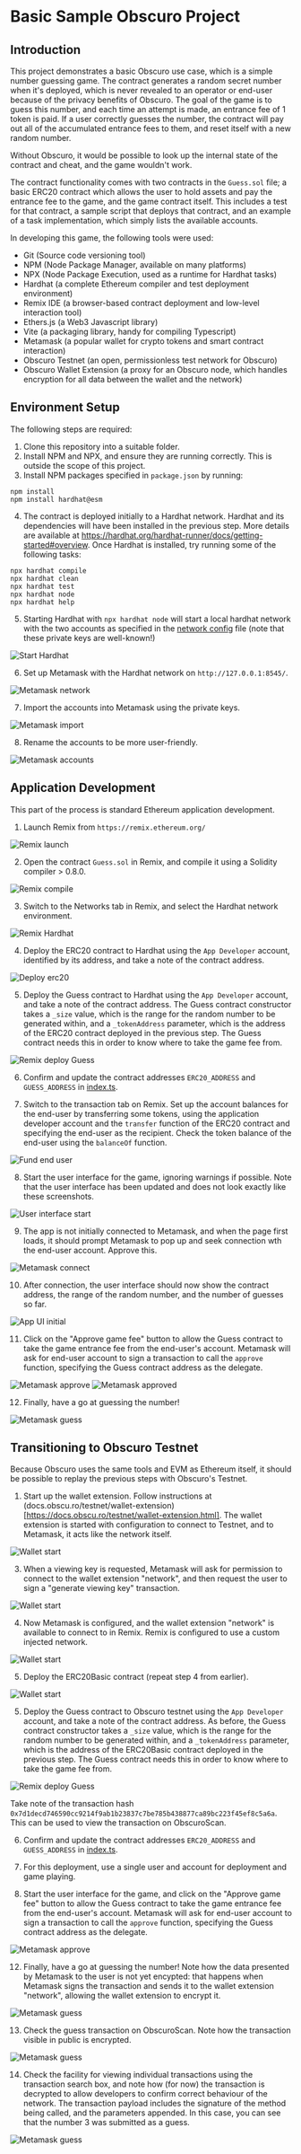 # Basic Sample Obscuro Project

## Introduction
This project demonstrates a basic Obscuro use case, which is a simple number guessing game. The contract generates a 
random secret number when it's deployed, which is never revealed to an operator or end-user because of the privacy 
benefits of Obscuro. The goal of the game is to guess this number, and each time an attempt is made, an entrance fee of 
1 token is paid. If a user correctly guesses the number, the contract will pay out all of the accumulated entrance 
fees to them, and reset itself with a new random number.

Without Obscuro, it would be possible to look up the internal state of the contract and cheat, and the game wouldn't work. 

The contract functionality comes with two contracts in the `Guess.sol` file; a basic ERC20 contract which allows the 
user to hold assets and pay the entrance fee to the game, and the game contract itself. This includes a test for that 
contract, a sample script that deploys that contract, and an example of a task implementation, which simply lists the 
available accounts.

In developing this game, the following tools were used:
* Git (Source code versioning tool)
* NPM (Node Package Manager, available on many platforms)
* NPX (Node Package Execution, used as a runtime for Hardhat tasks)
* Hardhat (a complete Ethereum compiler and test deployment environment)
* Remix IDE (a browser-based contract deployment and low-level interaction tool)
* Ethers.js (a Web3 Javascript library)
* Vite (a packaging library, handy for compiling Typescript)
* Metamask (a popular wallet for crypto tokens and smart contract interaction)
* Obscuro Testnet (an open, permissionless test network for Obscuro)
* Obscuro Wallet Extension (a proxy for an Obscuro node, which handles encryption for all data between the wallet and the network)

## Environment Setup
The following steps are required:
1. Clone this repository into a suitable folder.
2. Install NPM and NPX, and ensure they are running correctly. This is outside the scope of this project.
3. Install NPM packages specified in `package.json` by running:
```shell
npm install
npm install hardhat@esm
```
4. The contract is deployed initially to a Hardhat network. Hardhat and its dependencies will have been installed in 
the previous step. More details are available at https://hardhat.org/hardhat-runner/docs/getting-started#overview. 
Once Hardhat is installed, try running some of the following tasks:
```shell
npx hardhat compile
npx hardhat clean
npx hardhat test
npx hardhat node
npx hardhat help
```
5. Starting Hardhat with `npx hardhat node` will start a local hardhat network with the two accounts as specified in 
the [network config](./config/networks.json) file (note that these private keys are well-known!)

![Start Hardhat](./readme-images/hardhat-start.png)

6. Set up Metamask with the Hardhat network on `http://127.0.0.1:8545/`. 

![Metamask network](./readme-images/metamask-network-0.png)

7. Import the accounts into Metamask using the private keys. 

![Metamask import](./readme-images/metamask-import.png)

8. Rename the accounts to be more user-friendly.

![Metamask accounts](./readme-images/metamask-accounts.png)

## Application Development
This part of the process is standard Ethereum application development.
1. Launch Remix from `https://remix.ethereum.org/`

![Remix launch](./readme-images/remix-launch.png)

2. Open the contract `Guess.sol` in Remix, and compile it using a Solidity compiler > 0.8.0. 

![Remix compile](./readme-images/remix-compile.png)

3. Switch to the Networks tab in Remix, and select the Hardhat network environment.

![Remix Hardhat](./readme-images/remix-hardhat.png)

4. Deploy the ERC20 contract to Hardhat using the `App Developer` account, identified by its address, and take a note of the contract address.

![Deploy erc20](./readme-images/deploy-erc20.png)

5. Deploy the Guess contract to Hardhat using the `App Developer` account, and take a note of the contract address. The Guess contract constructor takes a `_size` value, which is the range for the random number to be generated within, and a `_tokenAddress` parameter, which is the address of the ERC20 contract deployed in the previous step. The Guess contract needs this in order to know where to take the game fee from.

![Remix deploy Guess](./readme-images/remix-deploy-guess.png)

6. Confirm and update the contract addresses `ERC20_ADDRESS` and `GUESS_ADDRESS` in [index.ts](./src/index.ts).

7. Switch to the transaction tab on Remix. Set up the account balances for the end-user by transferring some tokens, using the application developer account and the `transfer` function of the ERC20 contract and specifying the end-user as the recipient. Check the token balance of the end-user using the `balanceOf` function.

![Fund end user](./readme-images/fund-end-user.png)

8. Start the user interface for the game, ignoring warnings if possible. Note that the user interface has been updated and does not look exactly like these screenshots.

![User interface start](./readme-images/user-interface-start.png)

9. The app is not initially connected to Metamask, and when the page first loads, it should prompt Metamask to pop up and seek connection wth the end-user account. Approve this.

![Metamask connect](./readme-images/metamask-connect.png)

10. After connection, the user interface should now show the contract address, the range of the random number, and the number of guesses so far.

![App UI initial](./readme-images/app-ui-initial.png)

11. Click on the "Approve game fee" button to allow the Guess contract to take the game entrance fee from the end-user's account. Metamask will ask for end-user account to sign a transaction to call the `approve` function, specifying the Guess contract address as the delegate.

![Metamask approve](./readme-images/metamask-approve.png)
![Metamask approved](./readme-images/metamask-approved.png)

12. Finally, have a go at guessing the number!

![Metamask guess](./readme-images/metamask-guess.png)

## Transitioning to Obscuro Testnet
Because Obscuro uses the same tools and EVM as Ethereum itself, it should be possible to replay the previous steps with Obscuro's Testnet.

1. Start up the wallet extension. Follow instructions at (docs.obscu.ro/testnet/wallet-extension)[https://docs.obscu.ro/testnet/wallet-extension.html]. The wallet extension is started with configuration to connect to Testnet, and to Metamask, it acts like the network itself. 

![Wallet start](./readme-images/wallet-start.png)

3. When a viewing key is requested, Metamask will ask for permission to connect to the wallet extension "network", and then request the user to sign a "generate viewing key" transaction.

![Wallet start](./readme-images/wallet-ephemeral.png)

4. Now Metamask is configured, and the wallet extension "network" is available to connect to in Remix. Remix is configured to use a custom injected network.

![Wallet start](./readme-images/remix-erc20-testnet.png)

5. Deploy the ERC20Basic contract (repeat step 4 from earlier).

![Wallet start](./readme-images/wallet-deploy-testnet.png)

5. Deploy the Guess contract to Obscuro testnet using the `App Developer` account, and take a note of the contract address. As before, the Guess contract constructor takes a `_size` value, which is the range for the random number to be generated within, and a `_tokenAddress` parameter, which is the address of the ERC20Basic contract deployed in the previous step. The Guess contract needs this in order to know where to take the game fee from.

![Remix deploy Guess](./readme-images/remix-deploy-testnet.png)

Take note of the transaction hash `0x7d1decd746590cc9214f9ab1b23837c7be785b438877ca89bc223f45ef8c5a6a`. This can be used to view the transaction on ObscuroScan.

6. Confirm and update the contract addresses `ERC20_ADDRESS` and `GUESS_ADDRESS` in [index.ts](./src/index.ts).

7. For this deployment, use a single user and account for deployment and game playing.

8. Start the user interface for the game, and click on the "Approve game fee" button to allow the Guess contract to take the game entrance fee from the end-user's account. Metamask will ask for end-user account to sign a transaction to call the `approve` function, specifying the Guess contract address as the delegate.

![Metamask approve](./readme-images/wallet-approve-testnet.png)

12. Finally, have a go at guessing the number! Note how the data presented by Metamask to the user is not yet encypted: that happens when Metamask signs the transaction and sends it to the wallet extension "network", allowing the wallet extension to encrypt it.

![Metamask guess](./readme-images/wallet-guess-testnet.png)

13. Check the guess transaction on ObscuroScan. Note how the transaction visible in public is encrypted.

![Metamask guess](./readme-images/obscuroscan-txn.png)

14. Check the facility for viewing individual transactions using the transaction search box, and note how (for now) the transaction is decrypted to allow developers to confirm correct behaviour of the network. The transaction payload includes the signature of the method being called, and the parameters appended. In this case, you can see that the number 3 was submitted as a guess.

![Metamask guess](./readme-images/obscuroscan-decrypted.png)

